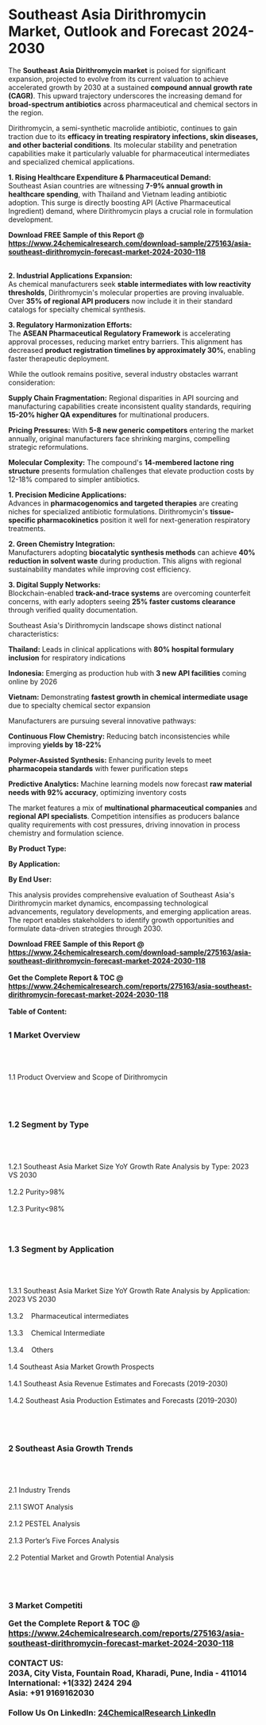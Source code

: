 <h1>Southeast Asia Dirithromycin Market, Outlook and Forecast 2024-2030</h1><p>The <strong>Southeast Asia Dirithromycin market</strong> is poised for significant expansion, projected to evolve from its current valuation to achieve accelerated growth by 2030 at a sustained <strong>compound annual growth rate (CAGR)</strong>. This upward trajectory underscores the increasing demand for <strong>broad-spectrum antibiotics</strong> across pharmaceutical and chemical sectors in the region.</p><p>Dirithromycin, a semi-synthetic macrolide antibiotic, continues to gain traction due to its <strong>efficacy in treating respiratory infections, skin diseases, and other bacterial conditions</strong>. Its molecular stability and penetration capabilities make it particularly valuable for pharmaceutical intermediates and specialized chemical applications.</p><p><strong>1. Rising Healthcare Expenditure &amp; Pharmaceutical Demand:</strong><br>
Southeast Asian countries are witnessing <strong>7-9% annual growth in healthcare spending</strong>, with Thailand and Vietnam leading antibiotic adoption. This surge is directly boosting API (Active Pharmaceutical Ingredient) demand, where Dirithromycin plays a crucial role in formulation development.</p><div><b>Download FREE Sample of this Report @ 
            <a href="https://www.24chemicalresearch.com/download-sample/275163/asia-southeast-dirithromycin-forecast-market-2024-2030-118">
            https://www.24chemicalresearch.com/download-sample/275163/asia-southeast-dirithromycin-forecast-market-2024-2030-118</a></b></div><br><p><strong>2. Industrial Applications Expansion:</strong><br>
As chemical manufacturers seek <strong>stable intermediates with low reactivity thresholds</strong>, Dirithromycin's molecular properties are proving invaluable. Over <strong>35% of regional API producers</strong> now include it in their standard catalogs for specialty chemical synthesis.</p><p><strong>3. Regulatory Harmonization Efforts:</strong><br>
The <strong>ASEAN Pharmaceutical Regulatory Framework</strong> is accelerating approval processes, reducing market entry barriers. This alignment has decreased <strong>product registration timelines by approximately 30%</strong>, enabling faster therapeutic deployment.</p><p>While the outlook remains positive, several industry obstacles warrant consideration:</p><p><strong>Supply Chain Fragmentation:</strong> Regional disparities in API sourcing and manufacturing capabilities create inconsistent quality standards, requiring <strong>15-20% higher QA expenditures</strong> for multinational producers.</p><p><strong>Pricing Pressures:</strong> With <strong>5-8 new generic competitors</strong> entering the market annually, original manufacturers face shrinking margins, compelling strategic reformulations.</p><p><strong>Molecular Complexity:</strong> The compound's <strong>14-membered lactone ring structure</strong> presents formulation challenges that elevate production costs by 12-18% compared to simpler antibiotics.</p><p><strong>1. Precision Medicine Applications:</strong><br>
Advances in <strong>pharmacogenomics and targeted therapies</strong> are creating niches for specialized antibiotic formulations. Dirithromycin's <strong>tissue-specific pharmacokinetics</strong> position it well for next-generation respiratory treatments.</p><p><strong>2. Green Chemistry Integration:</strong><br>
Manufacturers adopting <strong>biocatalytic synthesis methods</strong> can achieve <strong>40% reduction in solvent waste</strong> during production. This aligns with regional sustainability mandates while improving cost efficiency.</p><p><strong>3. Digital Supply Networks:</strong><br>
Blockchain-enabled <strong>track-and-trace systems</strong> are overcoming counterfeit concerns, with early adopters seeing <strong>25% faster customs clearance</strong> through verified quality documentation.</p><p>Southeast Asia's Dirithromycin landscape shows distinct national characteristics:</p><p><strong>Thailand:</strong> Leads in clinical applications with <strong>80% hospital formulary inclusion</strong> for respiratory indications</p><p><strong>Indonesia:</strong> Emerging as production hub with <strong>3 new API facilities</strong> coming online by 2026</p><p><strong>Vietnam:</strong> Demonstrating <strong>fastest growth in chemical intermediate usage</strong> due to specialty chemical sector expansion</p><p>Manufacturers are pursuing several innovative pathways:</p><p><strong>Continuous Flow Chemistry:</strong> Reducing batch inconsistencies while improving <strong>yields by 18-22%</strong></p><p><strong>Polymer-Assisted Synthesis:</strong> Enhancing purity levels to meet <strong>pharmacopeia standards</strong> with fewer purification steps</p><p><strong>Predictive Analytics:</strong> Machine learning models now forecast <strong>raw material needs with 92% accuracy</strong>, optimizing inventory costs</p><p>The market features a mix of <strong>multinational pharmaceutical companies</strong> and <strong>regional API specialists</strong>. Competition intensifies as producers balance quality requirements with cost pressures, driving innovation in process chemistry and formulation science.</p><p><strong>By Product Type:</strong></p><p><strong>By Application:</strong></p><p><strong>By End User:</strong></p><p>This analysis provides comprehensive evaluation of Southeast Asia's Dirithromycin market dynamics, encompassing technological advancements, regulatory developments, and emerging application areas. The report enables stakeholders to identify growth opportunities and formulate data-driven strategies through 2030.</p><div><b>Download FREE Sample of this Report @ 
            <a href="https://www.24chemicalresearch.com/download-sample/275163/asia-southeast-dirithromycin-forecast-market-2024-2030-118">
            https://www.24chemicalresearch.com/download-sample/275163/asia-southeast-dirithromycin-forecast-market-2024-2030-118</a></b></div><br><div><b>Get the Complete Report & TOC @ 
            <a href="https://www.24chemicalresearch.com/reports/275163/asia-southeast-dirithromycin-forecast-market-2024-2030-118">
            https://www.24chemicalresearch.com/reports/275163/asia-southeast-dirithromycin-forecast-market-2024-2030-118</a></b></div><br>
            <b>Table of Content:</b><p><h2><span style="font-size:16px"><strong>1 Market Overview&nbsp;&nbsp; &nbsp;</strong></span></h2><br />
<br />
<p>1.1 Product Overview and Scope of Dirithromycin&nbsp;</p><br />
<br />
<h2><strong><span style="font-size:16px">1.2 Segment by Type&nbsp;&nbsp; &nbsp;</span></strong></h2><br />
<br />
<p>1.2.1 Southeast Asia Market Size YoY Growth Rate Analysis by Type: 2023 VS 2030&nbsp;&nbsp; &nbsp;<br /><br />
1.2.2 Purity>98%&nbsp;&nbsp; &nbsp;<br /><br />
1.2.3 Purity<98%<br /><br />
<br />
<h2><span style="font-size:16px"><strong>1.3 Segment by Application&nbsp;&nbsp;</strong></span></h2><br />
<br />
<p>1.3.1 Southeast Asia Market Size YoY Growth Rate Analysis by Application: 2023 VS 2030&nbsp;&nbsp; &nbsp;<br /><br />
1.3.2&nbsp;&nbsp; &nbsp;Pharmaceutical intermediates<br /><br />
1.3.3&nbsp;&nbsp; &nbsp;Chemical Intermediate<br /><br />
1.3.4&nbsp;&nbsp; &nbsp;Others<br /><br />
1.4 Southeast Asia Market Growth Prospects&nbsp;&nbsp; &nbsp;<br /><br />
1.4.1 Southeast Asia Revenue Estimates and Forecasts (2019-2030)&nbsp;&nbsp; &nbsp;<br /><br />
1.4.2 Southeast Asia Production Estimates and Forecasts (2019-2030)&nbsp;&nbsp;</p><br />
<br />
<h2><span style="font-size:16px"><strong>2 Southeast Asia Growth Trends&nbsp;&nbsp; &nbsp;</strong></span></h2><br />
<br />
<p>2.1 Industry Trends&nbsp;&nbsp; &nbsp;<br /><br />
2.1.1 SWOT Analysis&nbsp;&nbsp; &nbsp;<br /><br />
2.1.2 PESTEL Analysis&nbsp;&nbsp; &nbsp;<br /><br />
2.1.3 Porter&rsquo;s Five Forces Analysis&nbsp;&nbsp; &nbsp;<br /><br />
2.2 Potential Market and Growth Potential Analysis&nbsp;&nbsp; &nbsp;</p><br />
<br />
<h2><span style="font-size:16px"><strong>3 Market Competiti</p><div><b>Get the Complete Report & TOC @ 
            <a href="https://www.24chemicalresearch.com/reports/275163/asia-southeast-dirithromycin-forecast-market-2024-2030-118">
            https://www.24chemicalresearch.com/reports/275163/asia-southeast-dirithromycin-forecast-market-2024-2030-118</a></b></div><br><b>CONTACT US:</b><br>
            203A, City Vista, Fountain Road, Kharadi, Pune, India - 411014<br>
            International: +1(332) 2424 294<br>
            Asia: +91 9169162030 <br><br>
            Follow Us On LinkedIn: <a href="https://www.linkedin.com/company/24chemicalresearch/">24ChemicalResearch LinkedIn</a>